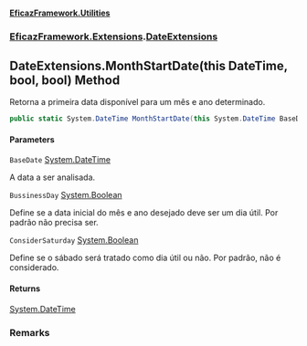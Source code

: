 #### [EficazFramework.Utilities](EficazFrameworkData.md 'EficazFramework Data')
### [EficazFramework.Extensions](EficazFrameworkData.md#EficazFramework.Extensions 'EficazFramework.Extensions').[DateExtensions](EficazFramework.Extensions/DateExtensions.md 'EficazFramework.Extensions.DateExtensions')

## DateExtensions.MonthStartDate(this DateTime, bool, bool) Method

Retorna a primeira data disponível para um mês e ano determinado.

```csharp
public static System.DateTime MonthStartDate(this System.DateTime BaseDate, bool BussinessDay=false, bool ConsiderSaturday=false);
```
#### Parameters

<a name='EficazFramework.Extensions.DateExtensions.MonthStartDate(thisSystem.DateTime,bool,bool).BaseDate'></a>

`BaseDate` [System.DateTime](https://docs.microsoft.com/en-us/dotnet/api/System.DateTime 'System.DateTime')

A data a ser analisada.

<a name='EficazFramework.Extensions.DateExtensions.MonthStartDate(thisSystem.DateTime,bool,bool).BussinessDay'></a>

`BussinessDay` [System.Boolean](https://docs.microsoft.com/en-us/dotnet/api/System.Boolean 'System.Boolean')

Define se a data inicial do mês e ano desejado deve ser um dia útil. Por padrão não precisa ser.

<a name='EficazFramework.Extensions.DateExtensions.MonthStartDate(thisSystem.DateTime,bool,bool).ConsiderSaturday'></a>

`ConsiderSaturday` [System.Boolean](https://docs.microsoft.com/en-us/dotnet/api/System.Boolean 'System.Boolean')

Define se o sábado será tratado como dia útil ou não. Por padrão, não é considerado.

#### Returns
[System.DateTime](https://docs.microsoft.com/en-us/dotnet/api/System.DateTime 'System.DateTime')

### Remarks
